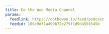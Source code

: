 ```yaml
---
title: Do the Woo Media Channel
params:
  feedlink: https://dothewoo.io/feed/podcast
  feedid: 186c9df1a490b72e279f1d9d4558545b
---
```

